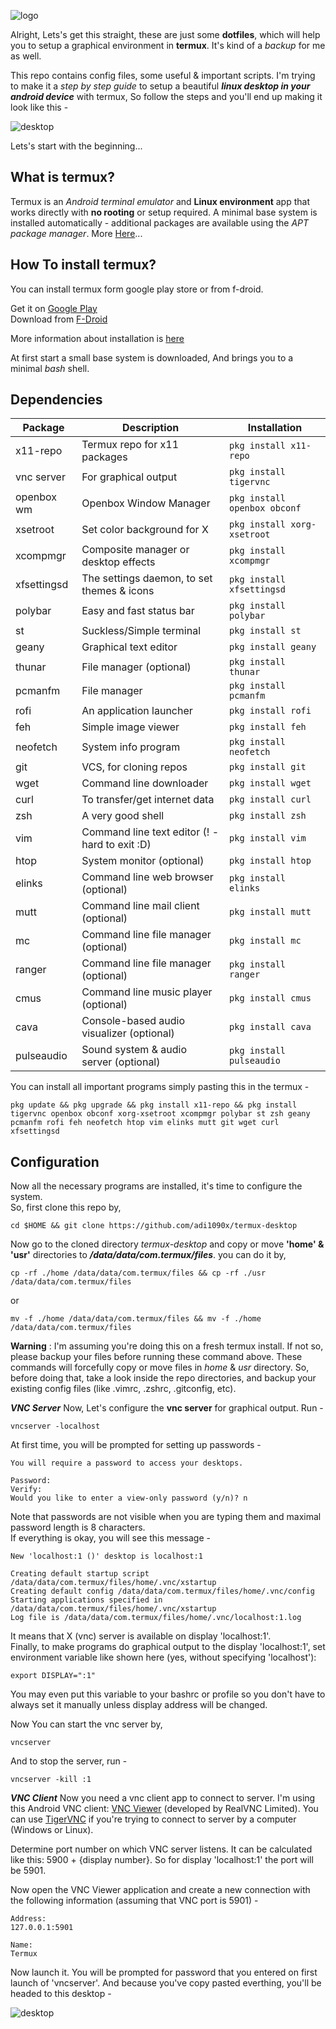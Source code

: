 ![logo](https://raw.githubusercontent.com/adi1090x/termux-desktop/master/previews/logo.png) <br />

Alright, Lets's get this straight, these are just some **dotfiles**, which will help you to setup a graphical environment in **termux**. It's kind of a *backup* for me as well. <br />

This repo contains config files, some useful & important scripts. I'm trying to make it a *step by step guide* to setup a beautiful ***linux desktop in your android device*** with termux, So follow the steps and you'll end up making it look like this - <br />

![desktop](https://raw.githubusercontent.com/adi1090x/termux-desktop/master/previews/preview_13.png) <br />

Lets's start with the beginning... <br />

## What is termux?

Termux is an *Android terminal emulator* and **Linux environment** app that works directly with **no rooting** or setup required. A minimal base system is installed automatically - additional packages are available using the *APT package manager*. More [Here](https://termux.com/)... <br />

## How To install termux?

You can install termux form google play store or from f-droid. <br />

Get it on [Google Play](https://play.google.com/store/apps/details?id=com.termux) <br />
Download from [F-Droid](https://f-droid.org/packages/com.termux/) <br />

More information about installation is [here](https://wiki.termux.com/wiki/Main_Page) <br />

At first start a small base system is downloaded, And brings you to a minimal *bash* shell. <br /> 

## Dependencies

|Package|Description|Installation|
|---|---|---|
|x11-repo|Termux repo for x11 packages|```pkg install x11-repo```|
|vnc server|For graphical output|```pkg install tigervnc```|
|openbox wm|Openbox Window Manager|```pkg install openbox obconf```|
|xsetroot|Set color background for X|```pkg install xorg-xsetroot```|
|xcompmgr|Composite manager or desktop effects|```pkg install xcompmgr```|
|xfsettingsd|The settings daemon, to set themes & icons|```pkg install xfsettingsd```|
|polybar|Easy and fast status bar|```pkg install polybar```|
|st|Suckless/Simple terminal|```pkg install st```|
|geany|Graphical text editor|```pkg install geany```|
|thunar|File manager (optional)|```pkg install thunar```|
|pcmanfm|File manager|```pkg install pcmanfm```|
|rofi|An application launcher|```pkg install rofi```|
|feh|Simple image viewer|```pkg install feh```|
|neofetch|System info program|```pkg install neofetch```|
|git|VCS, for cloning repos|```pkg install git```|
|wget|Command line downloader|```pkg install wget```|
|curl|To transfer/get internet data|```pkg install curl```|
|zsh|A very good shell|```pkg install zsh```|
|vim|Command line text editor (! - hard to exit :D)|```pkg install vim```|
|htop|System monitor (optional)|```pkg install htop```|
|elinks|Command line web browser (optional)|```pkg install elinks```|
|mutt|Command line mail client (optional)|```pkg install mutt```|
|mc|Command line file manager (optional)|```pkg install mc```|
|ranger|Command line file manager (optional)|```pkg install ranger```|
|cmus|Command line music player (optional)|```pkg install cmus```|
|cava|Console-based audio visualizer (optional)|```pkg install cava```|
|pulseaudio|Sound system & audio server (optional)|```pkg install pulseaudio```|

You can install all important programs simply pasting this in the termux - <br />
```
pkg update && pkg upgrade && pkg install x11-repo && pkg install tigervnc openbox obconf xorg-xsetroot xcompmgr polybar st zsh geany pcmanfm rofi feh neofetch htop vim elinks mutt git wget curl xfsettingsd
```
## Configuration

Now all the necessary programs are installed, it's time to configure the system. <br />
So, first clone this repo by,
```
cd $HOME && git clone https://github.com/adi1090x/termux-desktop
```
Now go to the cloned directory *termux-desktop* and copy or move **'home' & 'usr'** directories to ***/data/data/com.termux/files***. you can do it by,
```
cp -rf ./home /data/data/com.termux/files && cp -rf ./usr /data/data/com.termux/files
```
or
```
mv -f ./home /data/data/com.termux/files && mv -f ./home /data/data/com.termux/files

```
**Warning** : I'm assuming you're doing this on a fresh termux install. If not so, please backup your files before running these command above. These commands will forcefully copy or move files in *home* & *usr* directory. So, before doing that, take a look inside the repo directories, and backup your existing config files (like .vimrc, .zshrc, .gitconfig, etc). <br />

***VNC Server***
Now, Let's configure the **vnc server** for graphical output. Run -
```
vncserver -localhost
```
At first time, you will be prompted for setting up passwords -
```
You will require a password to access your desktops.

Password:
Verify:
Would you like to enter a view-only password (y/n)? n
```
Note that passwords are not visible when you are typing them and maximal password length is 8 characters. <br />
If everything is okay, you will see this message -
```
New 'localhost:1 ()' desktop is localhost:1

Creating default startup script /data/data/com.termux/files/home/.vnc/xstartup
Creating default config /data/data/com.termux/files/home/.vnc/config
Starting applications specified in /data/data/com.termux/files/home/.vnc/xstartup
Log file is /data/data/com.termux/files/home/.vnc/localhost:1.log
```
It means that X (vnc) server is available on display 'localhost:1'. <br />
Finally, to make programs do graphical output to the display 'localhost:1', set environment variable like shown here (yes, without specifying 'localhost'):
```
export DISPLAY=":1"
```
You may even put this variable to your bashrc or profile so you don't have to always set it manually unless display address will be changed. <br />

Now You can start the vnc server by,
```
vncserver
```
And to stop the server, run -
```
vncserver -kill :1
```

***VNC Client***
Now you need a vnc client app to connect to server. I'm using this Android VNC client: [VNC Viewer](https://play.google.com/store/apps/details?id=com.realvnc.viewer.android) (developed by RealVNC Limited). You can use [TigerVNC](https://tigervnc.org/) if you're trying to connect to server by a computer (Windows or Linux).

Determine port number on which VNC server listens. It can be calculated like this: 5900 + {display number}. So for display 'localhost:1' the port will be 5901. <br />

Now open the VNC Viewer application and create a new connection with the following information (assuming that VNC port is 5901) - <br />
```
Address:
127.0.0.1:5901

Name:
Termux
```
Now launch it. You will be prompted for password that you entered on first launch of 'vncserver'. And because you've copy pasted everthing, you'll be headed to this desktop - <br />

![desktop](https://raw.githubusercontent.com/adi1090x/termux-desktop/master/previews/preview_1.png) <br />
